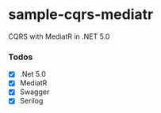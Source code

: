 # sample-cqrs-mediatr
CQRS with MediatR in .NET 5.0

### Todos
- [x] .Net 5.0
- [x] MediatR 
- [x] Swagger 
- [x] Serilog 
